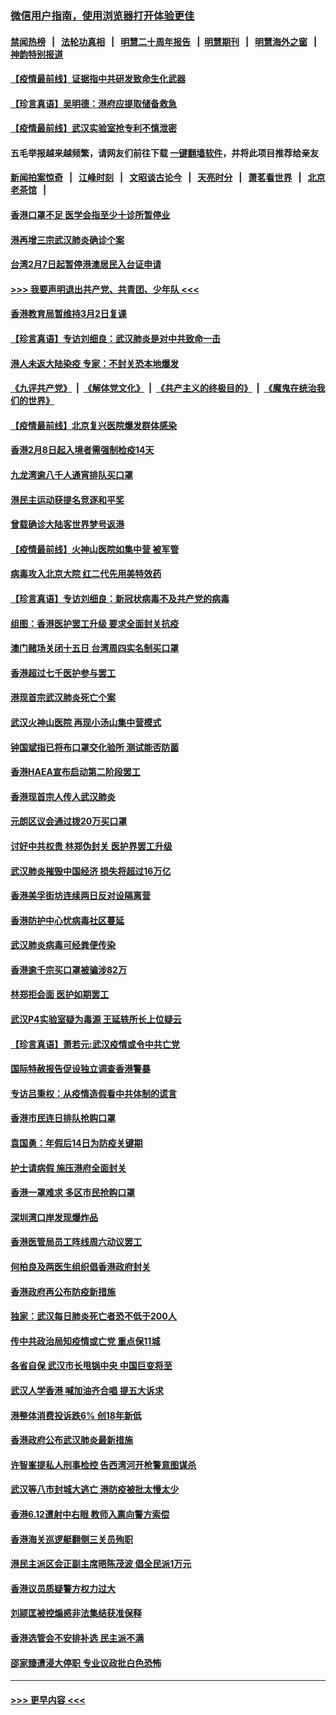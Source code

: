 ### [微信用户指南，使用浏览器打开体验更佳](https://github.com/gfw-breaker/banned-news1/blob/master/indexes/wechat-guide.md?t=0)
#### [禁闻热榜](热点新闻.md?t=0)  &nbsp;&nbsp;|&nbsp;&nbsp; [法轮功真相](https://github.com/gfw-breaker/truth/blob/master/README.md?t=0) &nbsp;&nbsp;|&nbsp;&nbsp; [明慧二十周年报告](https://github.com/gfw-breaker/mh-reports/blob/master/README.md?t=0) &nbsp;&nbsp;|&nbsp;&nbsp;[明慧期刊](https://github.com/gfw-breaker/mh-qikan) &nbsp;&nbsp;|&nbsp;&nbsp; [明慧海外之窗](https://github.com/gfw-breaker/mh-news/blob/master/README.md?t=0) &nbsp;&nbsp;|&nbsp;&nbsp; [神韵特别报道](https://github.com/gfw-breaker/mh-news/blob/master/shenyun.md?t=0)
#### [【疫情最前线】证据指中共研发致命生化武器](../pages/nsc415/n11853087.md?t=02082244) 
#### [【珍言真语】吴明德：港府应提取储备救急](../pages/nsc415/n11852734.md?t=02082244) 
#### [【疫情最前线】武汉实验室抢专利不慎泄密](../pages/nsc415/n11850310.md?t=02082244) 
#### 五毛举报越来越频繁，请网友们前往下载 [一键翻墙软件](https://github.com/gfw-breaker/ssr-accounts)，并将此项目推荐给亲友
#### [新闻拍案惊奇](https://github.com/gfw-breaker/banned-news1/blob/master/pages/link4.md) &nbsp;&nbsp;|&nbsp;&nbsp; [江峰时刻](https://github.com/gfw-breaker/banned-news1/blob/master/pages/link4.md) &nbsp;&nbsp;|&nbsp;&nbsp; [文昭谈古论今](https://github.com/gfw-breaker/banned-news1/blob/master/pages/link4.md) &nbsp;&nbsp;|&nbsp;&nbsp; [天亮时分](https://github.com/gfw-breaker/banned-news1/blob/master/pages/link4.md) &nbsp;&nbsp;|&nbsp;&nbsp; [萧茗看世界](https://github.com/gfw-breaker/banned-news1/blob/master/pages/link4.md) &nbsp;&nbsp;|&nbsp;&nbsp; [北京老茶馆](https://github.com/gfw-breaker/banned-news1/blob/master/pages/link4.md) &nbsp;&nbsp;|&nbsp;&nbsp; 
#### [香港口罩不足 医学会指至少十诊所暂停业](../pages/nsc415/n11850301.md?t=02082244) 
#### [港再增三宗武汉肺炎确诊个案](../pages/nsc415/n11850328.md?t=02082244) 
#### [台湾2月7日起暂停港澳居民入台证申请](../pages/nsc415/n11850304.md?t=02082244) 
#### [>>> 我要声明退出共产党、共青团、少年队 <<<](https://github.com/begood0513/goodnews/blob/master/quit/letter.md) 
#### [香港教育局暂维持3月2日复课](../pages/nsc415/n11850260.md?t=02082244) 
#### [【珍言真语】专访刘细良：武汉肺炎是对中共致命一击](../pages/nsc415/n11849934.md?t=02082244) 
#### [港人未返大陆染疫 专家：不封关恐本地爆发](../pages/nsc415/n11848021.md?t=02082244) 
#### [《九评共产党》](https://github.com/begood0513/9ping.md/blob/master/README.md) &nbsp;|&nbsp; [《解体党文化》](../../../../jtdwh.md/blob/master/README.md)  &nbsp;|&nbsp; [《共产主义的终极目的》](../../../../gczydzjmd.md/blob/master/README.md) &nbsp;|&nbsp; [《魔鬼在统治我们的世界》](../../../../mgztzwmdsj.md/blob/master/README.md) 
#### [【疫情最前线】北京复兴医院爆发群体感染](../pages/nsc415/n11847626.md?t=02082244) 
#### [香港2月8日起入境者需强制检疫14天](../pages/nsc415/n11847658.md?t=02082244) 
#### [九龙湾逾八千人通宵排队买口罩](../pages/nsc415/n11847647.md?t=02082244) 
#### [港民主运动获提名竞逐和平奖](../pages/nsc415/n11847633.md?t=02082244) 
#### [曾载确诊大陆客世界梦号返港](../pages/nsc415/n11847608.md?t=02082244) 
#### [【疫情最前线】火神山医院如集中营 被军管](../pages/nsc415/n11847524.md?t=02082244) 
#### [病毒攻入北京大院 红二代先用美特效药](../pages/nsc415/n11847427.md?t=02082244) 
#### [【珍言真语】专访刘细良：新冠状病毒不及共产党的病毒](../pages/nsc415/n11847164.md?t=02082244) 
#### [组图：香港医护罢工升级 要求全面封关抗疫](../pages/nsc415/n11844107.md?t=02082244) 
#### [澳门赌场关闭十五日 台湾周四实名制买口罩](../pages/nsc415/n11845083.md?t=02082244) 
#### [香港超过七千医护参与罢工](../pages/nsc415/n11845051.md?t=02082244) 
#### [港现首宗武汉肺炎死亡个案](../pages/nsc415/n11844998.md?t=02082244) 
#### [武汉火神山医院 再现小汤山集中营模式](../pages/nsc415/n11844763.md?t=02082244) 
#### [钟国斌指已将布口罩交化验所 测试能否防菌](../pages/nsc415/n11842783.md?t=02082244) 
#### [香港HAEA宣布启动第二阶段罢工](../pages/nsc415/n11842723.md?t=02082244) 
#### [香港现首宗人传人武汉肺炎](../pages/nsc415/n11842766.md?t=02082244) 
#### [元朗区议会通过拨20万买口罩](../pages/nsc415/n11842754.md?t=02082244) 
#### [讨好中共权贵 林郑伪封关 医护界罢工升级](../pages/nsc415/n11842359.md?t=02082244) 
#### [武汉肺炎摧毁中国经济 损失将超过16万亿](../pages/nsc415/n11839723.md?t=02082244) 
#### [香港美孚街坊连续两日反对设隔离营](../pages/nsc415/n11839962.md?t=02082244) 
#### [香港防护中心忧病毒社区蔓延](../pages/nsc415/n11839933.md?t=02082244) 
#### [武汉肺炎病毒可经粪便传染](../pages/nsc415/n11839939.md?t=02082244) 
#### [香港逾千宗买口罩被骗涉82万](../pages/nsc415/n11839914.md?t=02082244) 
#### [林郑拒会面 医护如期罢工](../pages/nsc415/n11839892.md?t=02082244) 
#### [武汉P4实验室疑为毒源 王延轶所长上位疑云](../pages/nsc415/n11835543.md?t=02082244) 
#### [【珍言真语】萧若元:武汉疫情或令中共亡党](../pages/nsc415/n11829394.md?t=02082244) 
#### [国际特赦报告促设独立调查香港警暴](../pages/nsc415/n11833845.md?t=02082244) 
#### [专访吕秉权：从疫情造假看中共体制的谎言](../pages/nsc415/n11833813.md?t=02082244) 
#### [香港市民连日排队抢购口罩](../pages/nsc415/n11833794.md?t=02082244) 
#### [袁国勇：年假后14日为防疫关键期](../pages/nsc415/n11831088.md?t=02082244) 
#### [护士请病假 施压港府全面封关](../pages/nsc415/n11831030.md?t=02082244) 
#### [香港一罩难求 多区市民抢购口罩](../pages/nsc415/n11831002.md?t=02082244) 
#### [深圳湾口岸发现爆炸品](../pages/nsc415/n11828802.md?t=02082244) 
#### [香港医管局员工阵线周六动议罢工](../pages/nsc415/n11828762.md?t=02082244) 
#### [何柏良及两医生组织倡香港政府封关](../pages/nsc415/n11828749.md?t=02082244) 
#### [香港政府再公布防疫新措施](../pages/nsc415/n11828716.md?t=02082244) 
#### [独家：武汉每日肺炎死亡者恐不低于200人](../pages/nsc415/n11828240.md?t=02082244) 
#### [传中共政治局知疫情或亡党 重点保11城](../pages/nsc415/n11828145.md?t=02082244) 
#### [各省自保 武汉市长甩锅中央 中国巨变将至](../pages/nsc415/n11828021.md?t=02082244) 
#### [武汉人学香港 喊加油齐合唱 提五大诉求](../pages/nsc415/n11827046.md?t=02082244) 
#### [港整体消费投诉跌6% 创18年新低](../pages/nsc415/n11817280.md?t=02082244) 
#### [香港政府公布武汉肺炎最新措施](../pages/nsc415/n11817152.md?t=02082244) 
#### [许智峯提私人刑事检控 告西湾河开枪警意图谋杀](../pages/nsc415/n11817132.md?t=02082244) 
#### [武汉等八市封城大逃亡 港防疫被批太慢太少](../pages/nsc415/n11817058.md?t=02082244) 
#### [香港6.12遭射中右眼 教师入禀向警方索偿](../pages/nsc415/n11814678.md?t=02082244) 
#### [香港海关巡逻艇翻侧三关员殉职](../pages/nsc415/n11814604.md?t=02082244) 
#### [港民主派区会正副主席晤陈茂波 倡全民派1万元](../pages/nsc415/n11814582.md?t=02082244) 
#### [香港议员质疑警方权力过大](../pages/nsc415/n11814560.md?t=02082244) 
#### [刘颕匡被控煽惑非法集结获准保释](../pages/nsc415/n11811727.md?t=02082244) 
#### [香港选管会不安排补选 民主派不满](../pages/nsc415/n11811691.md?t=02082244) 
#### [邵家臻遭浸大停职 专业议政批白色恐怖](../pages/nsc415/n11811670.md?t=02082244) 

----
#### [ >>> 更早内容 <<< ](../indexes/nsc415-earlier.md)
